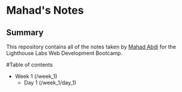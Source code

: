 # Mahad's Notes

## Summary

This repository contains all of the notes taken by [Mahad Abdi](https://github.com/mahadabdi9/lighthouse-web-notes.git) for the Lighthouse Labs Web Development Bootcamp.

#Table of contents

- Week 1 (/week_1)
  - Day 1 (/week_1/day_1)
